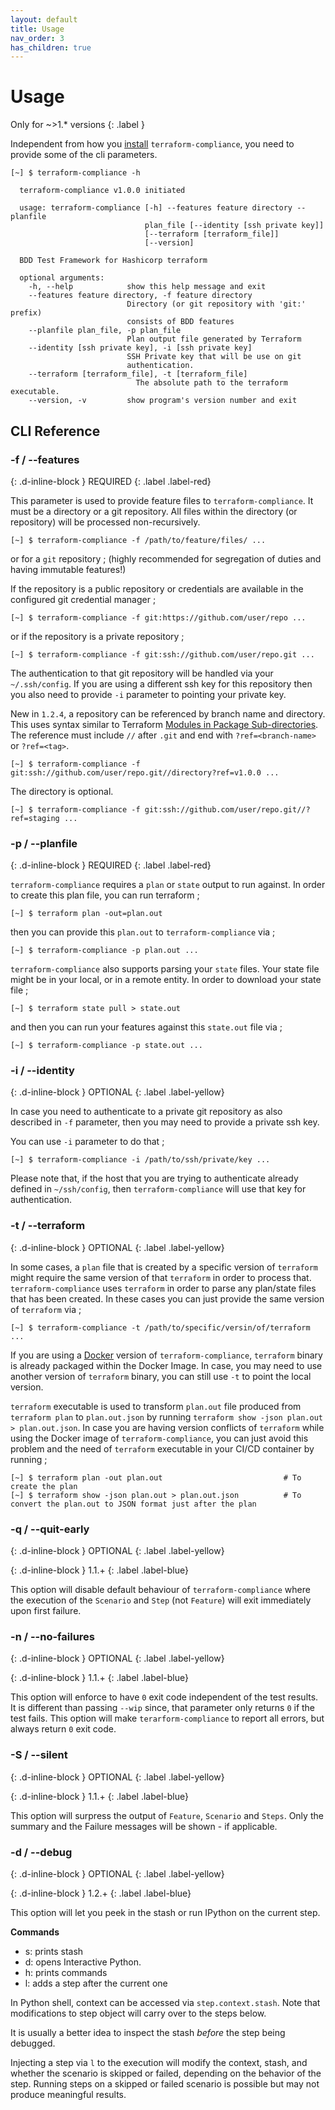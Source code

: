 ```yaml
---
layout: default
title: Usage
nav_order: 3
has_children: true
---
```


# Usage

Only for ~>1.* versions
{: .label }

Independent from how you [install](/pages/installation) `terraform-compliance`, you need to provide some of the
cli parameters.

```shell 
[~] $ terraform-compliance -h

  terraform-compliance v1.0.0 initiated
  
  usage: terraform-compliance [-h] --features feature directory --planfile
                              plan_file [--identity [ssh private key]]
                              [--terraform [terraform_file]]
                              [--version]
  
  BDD Test Framework for Hashicorp terraform
  
  optional arguments:
    -h, --help            show this help message and exit
    --features feature directory, -f feature directory
                          Directory (or git repository with 'git:' prefix)
                          consists of BDD features
    --planfile plan_file, -p plan_file
                          Plan output file generated by Terraform
    --identity [ssh private key], -i [ssh private key]
                          SSH Private key that will be use on git
                          authentication.
    --terraform [terraform_file], -t [terraform_file]
                            The absolute path to the terraform executable.
    --version, -v         show program's version number and exit
```

## CLI Reference

### -f / --features
{: .d-inline-block }
REQUIRED
{: .label .label-red}

This parameter is used to provide feature files to `terraform-compliance`. It must be a directory or a git repository.
All files within the directory (or repository) will be processed non-recursively.

```shell
[~] $ terraform-compliance -f /path/to/feature/files/ ...
```

or for a `git` repository ; (highly recommended for segregation of duties and having immutable features!)

If the repository is a public repository or credentials are available in the configured git credential manager ;

```shell
[~] $ terraform-compliance -f git:https://github.com/user/repo ...
```

or if the repository is a private repository ;

```shell
[~] $ terraform-compliance -f git:ssh://github.com/user/repo.git ...
```

The authentication to that git repository will be handled via your `~/.ssh/config`. If you are using a different
ssh key for this repository then you also need to provide `-i` parameter to pointing your private key.

New in `1.2.4`, a repository can be referenced by branch name and directory. This uses syntax similar to Terraform
[Modules in Package Sub-directories](https://www.terraform.io/docs/modules/sources.html#modules-in-package-sub-directories).
The reference must include `//` after `.git` and end with `?ref=<branch-name>` or `?ref=<tag>`.
```
[~] $ terraform-compliance -f git:ssh://github.com/user/repo.git//directory?ref=v1.0.0 ...
```
The directory is optional.
```
[~] $ terraform-compliance -f git:ssh://github.com/user/repo.git//?ref=staging ...
```


### -p / --planfile
{: .d-inline-block }
REQUIRED
{: .label .label-red}

`terraform-compliance` requires a `plan` or `state` output to run against. In order to create this plan file, you 
can run terraform ;

```shell
[~] $ terraform plan -out=plan.out
```

then you can provide this `plan.out` to `terraform-compliance` via ;

```shell
[~] $ terraform-compliance -p plan.out ...
```

`terraform-compliance` also supports parsing your `state` files. Your state file might be in your local, or in a
remote entity. In order to download your state file ;

```shell
[~] $ terraform state pull > state.out
```

and then you can run your features against this `state.out` file via ;

```shell
[~] $ terraform-compliance -p state.out ...
```

### -i / --identity
{: .d-inline-block }
OPTIONAL
{: .label .label-yellow}

In case you need to authenticate to a private git repository as also described in `-f` parameter, then you may
need to provide a private ssh key.

You can use `-i` parameter to do that ;

```shell
[~] $ terraform-compliance -i /path/to/ssh/private/key ...
```

Please note that, if the host that you are trying to authenticate already defined in `~/ssh/config`, then 
`terraform-compliance` will use that key for authentication.

### -t  / --terraform
{: .d-inline-block }
OPTIONAL
{: .label .label-yellow}

In some cases, a `plan` file that is created by a specific version of `terraform` might require the same version
of that `terraform` in order to process that. `terraform-compliance` uses `terraform` in order to parse any plan/state
files that has been created. In these cases you can just provide the same version of `terraform` via ;

```shell
[~] $ terraform-compliance -t /path/to/specific/versin/of/terraform ...
```

If you are using a [Docker](/pages/installation/docker) version of `terraform-compliance`, `terraform` binary is already
packaged within the Docker Image. In case, you may need to use another version of `terraform` binary, you can still use 
`-t` to point the local version.

`terraform` executable is used to transform `plan.out` file produced from `terraform plan` to `plan.out.json` by running 
`terraform show -json plan.out > plan.out.json`. In case you are having version conflicts of `terraform` while using the
Docker image of `terraform-compliance`, you can just avoid this problem and the need of `terraform` executable in your CI/CD
container by running ;

```shell
[~] $ terraform plan -out plan.out                           # To create the plan
[~] $ terraform show -json plan.out > plan.out.json          # To convert the plan.out to JSON format just after the plan
```

### -q / --quit-early
{: .d-inline-block }
OPTIONAL
{: .label .label-yellow}

{: .d-inline-block }
1.1.+
{: .label .label-blue}

This option will disable default behaviour of `terraform-compliance` where the execution
of the `Scenario` and `Step` (not `Feature`) will exit immediately upon first failure.

### -n / --no-failures
{: .d-inline-block }
OPTIONAL
{: .label .label-yellow}

{: .d-inline-block }
1.1.+
{: .label .label-blue}

This option will enforce to have `0` exit code independent of the test results. It is
different than passing `--wip` since, that parameter only returns `0` if the test fails. This
option will make `terarform-compliance` to report all errors, but always return `0`
exit code.

### -S / --silent
{: .d-inline-block }
OPTIONAL
{: .label .label-yellow}

{: .d-inline-block }
1.1.+
{: .label .label-blue}

This option will surpress the output of `Feature`, `Scenario` and `Steps`. Only the
summary and the Failure messages will be shown - if applicable.

### -d / --debug
{: .d-inline-block }
OPTIONAL
{: .label .label-yellow}

{: .d-inline-block }
1.2.+
{: .label .label-blue}

This option will let you peek in the stash or run IPython on the current step.

**Commands**
- s: prints stash
- d: opens Interactive Python.
- h: prints commands
- l: adds a step after the current one

In Python shell, context can be accessed via `step.context.stash`. Note that modifications to step object will carry over to the steps below.

It is usually a better idea to inspect the stash *before* the step being debugged.

Injecting a step via `l` to the execution will modify the context, stash, and whether the scenario is skipped or failed, depending on the behavior of the step. Running steps on a skipped or failed scenario is possible but may not produce meaningful results.

